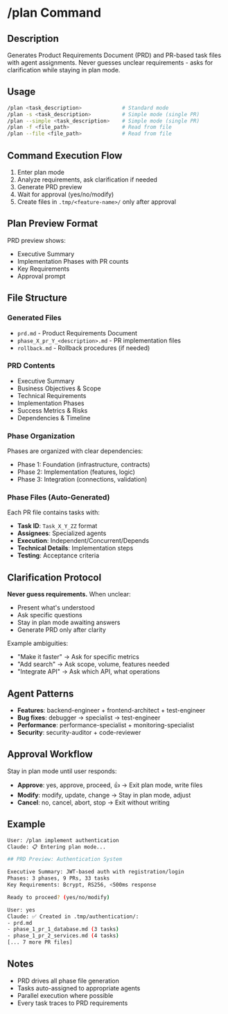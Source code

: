 # /plan Command

## Description

Generates Product Requirements Document (PRD) and PR-based task files with agent assignments.
Never guesses unclear requirements - asks for clarification while staying in plan mode.

## Usage

```bash
/plan <task_description>             # Standard mode
/plan -s <task_description>          # Simple mode (single PR)
/plan --simple <task_description>    # Simple mode (single PR)
/plan -f <file_path>                 # Read from file
/plan --file <file_path>             # Read from file
```

## Command Execution Flow

1. Enter plan mode
2. Analyze requirements, ask clarification if needed
3. Generate PRD preview
4. Wait for approval (yes/no/modify)
5. Create files in `.tmp/<feature-name>/` only after approval

## Plan Preview Format

PRD preview shows:
- Executive Summary
- Implementation Phases with PR counts
- Key Requirements
- Approval prompt

## File Structure

### Generated Files
- `prd.md` - Product Requirements Document
- `phase_X_pr_Y_<description>.md` - PR implementation files
- `rollback.md` - Rollback procedures (if needed)

### PRD Contents
- Executive Summary
- Business Objectives & Scope
- Technical Requirements
- Implementation Phases
- Success Metrics & Risks
- Dependencies & Timeline

### Phase Organization
Phases are organized with clear dependencies:
- Phase 1: Foundation (infrastructure, contracts)
- Phase 2: Implementation (features, logic)
- Phase 3: Integration (connections, validation)

### Phase Files (Auto-Generated)
Each PR file contains tasks with:
- **Task ID**: `Task_X_Y_ZZ` format
- **Assignees**: Specialized agents
- **Execution**: Independent/Concurrent/Depends
- **Technical Details**: Implementation steps
- **Testing**: Acceptance criteria

## Clarification Protocol

**Never guess requirements.** When unclear:
- Present what's understood
- Ask specific questions
- Stay in plan mode awaiting answers
- Generate PRD only after clarity

Example ambiguities:
- "Make it faster" → Ask for specific metrics
- "Add search" → Ask scope, volume, features needed
- "Integrate API" → Ask which API, what operations

## Agent Patterns

- **Features**: backend-engineer + frontend-architect + test-engineer
- **Bug fixes**: debugger → specialist → test-engineer
- **Performance**: performance-specialist + monitoring-specialist
- **Security**: security-auditor + code-reviewer

## Approval Workflow

Stay in plan mode until user responds:
- **Approve**: yes, approve, proceed, 👍 → Exit plan mode, write files
- **Modify**: modify, update, change → Stay in plan mode, adjust
- **Cancel**: no, cancel, abort, stop → Exit without writing

## Example

```bash
User: /plan implement authentication
Claude: 📋 Entering plan mode...

## PRD Preview: Authentication System

Executive Summary: JWT-based auth with registration/login
Phases: 3 phases, 9 PRs, 33 tasks
Key Requirements: Bcrypt, RS256, <500ms response

Ready to proceed? (yes/no/modify)

User: yes
Claude: ✅ Created in .tmp/authentication/:
- prd.md
- phase_1_pr_1_database.md (3 tasks)
- phase_1_pr_2_services.md (4 tasks)
[... 7 more PR files]
```

## Notes

- PRD drives all phase file generation
- Tasks auto-assigned to appropriate agents
- Parallel execution where possible
- Every task traces to PRD requirements